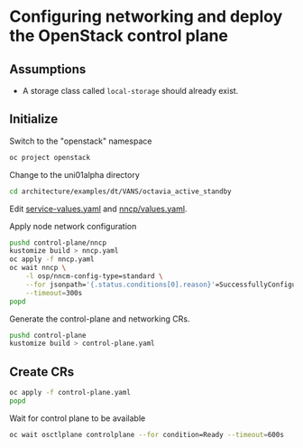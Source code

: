 # Configuring networking and deploy the OpenStack control plane

## Assumptions

- A storage class called `local-storage` should already exist.

## Initialize

Switch to the "openstack" namespace

```bash
oc project openstack
```

Change to the uni01alpha directory

```bash
cd architecture/examples/dt/VANS/octavia_active_standby
```

Edit [service-values.yaml](service-values.yaml) and
[nncp/values.yaml](nncp/values.yaml).

Apply node network configuration

```bash
pushd control-plane/nncp
kustomize build > nncp.yaml
oc apply -f nncp.yaml
oc wait nncp \
    -l osp/nncm-config-type=standard \
    --for jsonpath='{.status.conditions[0].reason}'=SuccessfullyConfigured \
    --timeout=300s
popd
```

Generate the control-plane and networking CRs.

```bash
pushd control-plane
kustomize build > control-plane.yaml
```

## Create CRs

```bash
oc apply -f control-plane.yaml
popd
```

Wait for control plane to be available

```bash
oc wait osctlplane controlplane --for condition=Ready --timeout=600s
```
